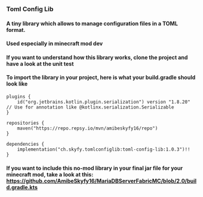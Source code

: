 ### Toml Config Lib


#### A tiny library which allows to manage configuration files in a TOML format.

#### Used especially in minecraft mod dev

#### If you want to understand how this library works, clone the project and have a look at the unit test

#### To import the library in your project, here is what your build.gradle should look like

```
plugins {
    id("org.jetbrains.kotlin.plugin.serialization") version "1.8.20" // Use for annotation like @kotlinx.serialization.Serializable
}

repositories {
    maven("https://repo.repsy.io/mvn/amibeskyfy16/repo")
}

dependencies {
    implementation("ch.skyfy.tomlconfiglib:toml-config-lib:1.0.3")!!
}
```

#### If you want to include this no-mod library in your final jar file for your minecraft mod, take a look at this: https://github.com/AmibeSkyfy16/MariaDBServerFabricMC/blob/2.0/build.gradle.kts

